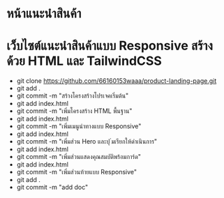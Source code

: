 # หน้าแนะนําสินค้า
# เว็บไซต์แนะนําสินค้าแบบ Responsive สร้างด้วย HTML และ TailwindCSS
- git clone https://github.com/66160153waaa/product-landing-page.git
- git add .
- git commit -m "สร้างโครงสร้างโปรเจคเริ่มต้น"
- git add index.html
- git commit -m "เพิ่มโครงสร้าง HTML พื้นฐาน"
- git add index.html
- git commit -m "เพิ่มเมนูนําทางแบบ Responsive"
- git add index.html
- git commit -m "เพิ่มส่วน Hero และปุ ่มเรียกให้ดําเนินการ"
- git add index.html
- git commit -m "เพิ่มส่วนแสดงคุณสมบัติพร้อมการ์ด"
- git add index.html
- git commit -m "เพิ่มส่วนท้ายแบบ Responsive"
- git add .
- git commit -m "add doc"